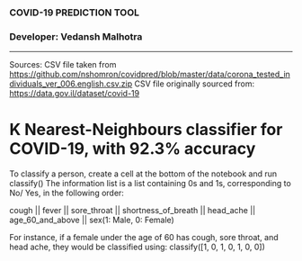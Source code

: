 ### COVID-19 PREDICTION TOOL ###
### Developer: Vedansh Malhotra ###
-------------------------------------------------------------------------------------------------------------------------------------
Sources: CSV file taken from https://github.com/nshomron/covidpred/blob/master/data/corona_tested_individuals_ver_006.english.csv.zip 
         CSV file originally sourced from: https://data.gov.il/dataset/covid-19 
         

# K Nearest-Neighbours classifier for COVID-19, with 92.3% accuracy #

To classify a person, create a cell at the bottom of the notebook and run classify(<information list>)
The information list is a list containing 0s and 1s, corresponding to No/ Yes, in the following order:

cough || fever || sore_throat || shortness_of_breath || head_ache || age_60_and_above || sex(1: Male, 0: Female) 

For instance, if a female under the age of 60 has cough, sore throat, and head ache, they would be classified using: 
classify([1, 0, 1, 0, 1, 0, 0]) 
